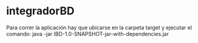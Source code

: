 # integradorBD

Para correr la aplicación hay que ubicarse en la carpeta target y ejecutar el comando:
java -jar IBD-1.0-SNAPSHOT-jar-with-dependencies.jar